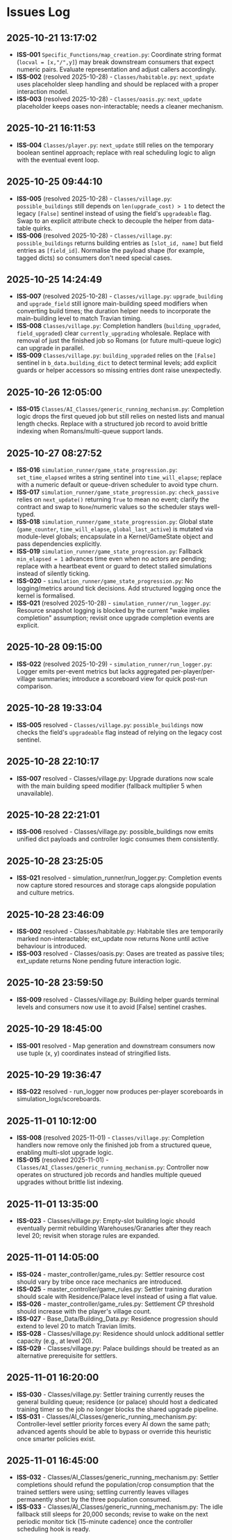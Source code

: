 # Issues Log

## 2025-10-21 13:17:02

- **ISS-001**  `Specific_Functions/map_creation.py`: Coordinate string format (`locval = [x,"/",y]`) may break downstream consumers that expect numeric pairs. Evaluate representation and adjust callers accordingly.
- **ISS-002** (resolved 2025-10-28) - `Classes/habitable.py`: `next_update` uses placeholder sleep handling and should be replaced with a proper interaction model.
- **ISS-003** (resolved 2025-10-28) - `Classes/oasis.py`: `next_update` placeholder keeps oases non-interactable; needs a cleaner mechanism.

## 2025-10-21 16:11:53

- **ISS-004**  `Classes/player.py`: `next_update` still relies on the temporary boolean sentinel approach; replace with real scheduling logic to align with the eventual event loop.

## 2025-10-25 09:44:10

- **ISS-005** (resolved 2025-10-28) - `Classes/village.py`: `possible_buildings` still depends on `len(upgrade_cost) > 1` to detect the legacy `[False]` sentinel instead of using the field's `upgradeable` flag. Swap to an explicit attribute check to decouple the helper from data-table quirks.
- **ISS-006** (resolved 2025-10-28) - `Classes/village.py`: `possible_buildings` returns building entries as `[slot_id, name]` but field entries as `[field_id]`. Normalise the payload shape (for example, tagged dicts) so consumers don't need special cases.

## 2025-10-25 14:24:49

- **ISS-007** (resolved 2025-10-28) - `Classes/village.py`: `upgrade_building` and `upgrade_field` still ignore main-building speed modifiers when converting build times; the duration helper needs to incorporate the main-building level to match Travian timing.
- **ISS-008**  `Classes/village.py`: Completion handlers (`building_upgraded`, `field_upgraded`) clear `currently_upgrading` wholesale. Replace with removal of just the finished job so Romans (or future multi-queue logic) can upgrade in parallel.
- **ISS-009**  `Classes/village.py`: `building_upgraded` relies on the `[False]` sentinel in `b_data.building_dict` to detect terminal levels; add explicit guards or helper accessors so missing entries dont raise unexpectedly.

## 2025-10-26 12:05:00

- **ISS-015**  `Classes/AI_Classes/generic_running_mechanism.py`: Completion logic drops the first queued job but still relies on nested lists and manual length checks. Replace with a structured job record to avoid brittle indexing when Romans/multi-queue support lands.

## 2025-10-27 08:27:52

- **ISS-016**  `simulation_runner/game_state_progression.py`: `set_time_elapsed` writes a string sentinel into `time_will_elapse`; replace with a numeric default or queue-driven scheduler to avoid type churn.
- **ISS-017**  `simulation_runner/game_state_progression.py`: `check_passive` relies on `next_update()` returning `True` to mean no event; clarify the contract and swap to `None`/numeric values so the scheduler stays well-typed.
- **ISS-018**  `simulation_runner/game_state_progression.py`: Global state (`game_counter`, `time_will_elapse`, `global_last_active`) is mutated via module-level globals; encapsulate in a Kernel/GameState object and pass dependencies explicitly.
- **ISS-019**  `simulation_runner/game_state_progression.py`: Fallback `min_elapsed = 1` advances time even when no actors are pending; replace with a heartbeat event or guard to detect stalled simulations instead of silently ticking.
- **ISS-020** - `simulation_runner/game_state_progression.py`: No logging/metrics around tick decisions. Add structured logging once the kernel is formalised.
- **ISS-021** (resolved 2025-10-28) - `simulation_runner/run_logger.py`: Resource snapshot logging is blocked by the current "wake implies completion" assumption; revisit once upgrade completion events are explicit.

## 2025-10-28 09:15:00

- **ISS-022** (resolved 2025-10-29) - `simulation_runner/run_logger.py`: Logger emits per-event metrics but lacks aggregated per-player/per-village summaries; introduce a scoreboard view for quick post-run comparison.

## 2025-10-28 19:33:04

- **ISS-005** resolved - `Classes/village.py`: `possible_buildings` now checks the field's `upgradeable` flag instead of relying on the legacy cost sentinel.


## 2025-10-28 22:10:17

- **ISS-007** resolved - Classes/village.py: Upgrade durations now scale with the main building speed modifier (fallback multiplier 5 when unavailable).


## 2025-10-28 22:21:01

- **ISS-006** resolved - Classes/village.py: possible_buildings now emits unified dict payloads and controller logic consumes them consistently.


## 2025-10-28 23:25:05

- **ISS-021** resolved - simulation_runner/run_logger.py: Completion events now capture stored resources and storage caps alongside population and culture metrics.


## 2025-10-28 23:46:09

- **ISS-002** resolved - Classes/habitable.py: Habitable tiles are temporarily marked non-interactable; 
ext_update now returns None until active behaviour is introduced.
- **ISS-003** resolved - Classes/oasis.py: Oases are treated as passive tiles; 
ext_update returns None pending future interaction logic.


## 2025-10-28 23:59:50

- **ISS-009** resolved - Classes/village.py: Building helper guards terminal levels and consumers now use it to avoid [False] sentinel crashes.


## 2025-10-29 18:45:00

- **ISS-001** resolved - Map generation and downstream consumers now use tuple (x, y) coordinates instead of stringified lists.


## 2025-10-29 19:36:47

- **ISS-022** resolved - run_logger now produces per-player scoreboards in simulation_logs/scoreboards.

## 2025-11-01 10:12:00

- **ISS-008** (resolved 2025-11-01) - `Classes/village.py`: Completion handlers now remove only the finished job from a structured queue, enabling multi-slot upgrade logic.
- **ISS-015** (resolved 2025-11-01) - `Classes/AI_Classes/generic_running_mechanism.py`: Controller now operates on structured job records and handles multiple queued upgrades without brittle list indexing.

## 2025-11-01 13:35:00

- **ISS-023** - Classes/village.py: Empty-slot building logic should eventually permit rebuilding Warehouses/Granaries after they reach level 20; revisit when storage rules are expanded.

## 2025-11-01 14:05:00

- **ISS-024** - master_controller/game_rules.py: Settler resource cost should vary by tribe once race mechanics are introduced.
- **ISS-025** - master_controller/game_rules.py: Settler training duration should scale with Residence/Palace level instead of using a flat value.
- **ISS-026** - master_controller/game_rules.py: Settlement CP threshold should increase with the player's village count.
- **ISS-027** - Base_Data/Building_Data.py: Residence progression should extend to level 20 to match Travian limits.
- **ISS-028** - Classes/village.py: Residence should unlock additional settler capacity (e.g., at level 20).
- **ISS-029** - Classes/village.py: Palace buildings should be treated as an alternative prerequisite for settlers.

## 2025-11-01 16:20:00

- **ISS-030** - Classes/village.py: Settler training currently reuses the general building queue; residence (or palace) should host a dedicated training timer so the job no longer blocks the shared upgrade pipeline.
- **ISS-031** - Classes/AI_Classes/generic_running_mechanism.py: Controller-level settler priority forces every AI down the same path; advanced agents should be able to bypass or override this heuristic once smarter policies exist.

## 2025-11-01 16:45:00

- **ISS-032** - Classes/AI_Classes/generic_running_mechanism.py: Settler completions should refund the population/crop consumption that the trained settlers were using; settling currently leaves villages permanently short by the three population consumed.
- **ISS-033** - Classes/AI_Classes/generic_running_mechanism.py: The idle fallback still sleeps for 20,000 seconds; revise to wake on the next periodic monitor tick (15-minute cadence) once the controller scheduling hook is ready.

